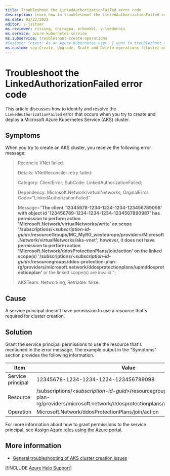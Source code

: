 ```yaml
---
title: Troubleshoot the LinkedAuthorizationFailed error code
description: Learn how to troubleshoot the LinkedAuthorizationFailed error when you try to create and deploy an Azure Kubernetes Service (AKS) cluster.
ms.date: 03/22/2022
editor: v-jsitser
ms.reviewer: rissing, chiragpa, erbookbi, v-leedennis
ms.service: azure-kubernetes-service
ms.subservice: troubleshoot-create-operations
#Customer intent: As an Azure Kubernetes user, I want to troubleshoot the LinkedAuthorizationFailed error code so that I can successfully create and deploy an Azure Kubernetes Service (AKS) cluster.
ms.custom: sap:Create, Upgrade, Scale and Delete operations (cluster or nodepool)
---
```

# Troubleshoot the LinkedAuthorizationFailed error code

This article discusses how to identify and resolve the `LinkedAuthorizationFailed` error that occurs when you try to create and deploy a Microsoft Azure Kubernetes Service (AKS) cluster.

## Symptoms

When you try to create an AKS cluster, you receive the following error message:

> Reconcile VNet failed.
>
> Details: VNetReconciler retry failed:
>
> Category: ClientError; SubCode: LinkedAuthorizationFailed;
>
> Dependency: Microsoft.Network/virtualNetworks; OrginalError: Code="LinkedAuthorizationFailed"
>
> Message="**The client '12345678-1234-1234-1234-123456789098' with object id '123456789-1234-1234-1234-1234567890987' has permission to perform action 'Microsoft.Network/virtualNetworks/write' on scope '/subscriptions/*\<subscription-id-guid>*/resourceGroups/MC_MyRG_westeurope/providers/Microsoft.Network/virtualNetworks/aks-vnet'; however, it does not have permission to perform action 'Microsoft.Network/ddosProtectionPlans/join/action' on the linked scope(s) '/subscriptions/*\<subscription-id-guid>*/resourcegroups/ddos-protection-plan-rg/providers/microsoft.network/ddosprotectionplans/upmddosprotectionplan'** or the linked scope(s) are invalid.";
>
> AKSTeam: Networking, Retriable: false.

## Cause

A service principal doesn't have permission to use a resource that's required for cluster creation.

## Solution

Grant the service principal permissions to use the resource that's mentioned in the error message. The example output in the "Symptoms" section provides the following information.

| Item | Value |
| ---- | ----- |
| Service principal | 12345678-1234-1234-1234-123456789098 |
| Resource | /subscriptions/*\<subscription-id-guid>*/resourcegroups/ddos-protection-plan-rg/providers/microsoft.network/ddosprotectionplans/upmddosprotectionplan |
| Operation | Microsoft.Network/ddosProtectionPlans/join/action |

For more information about how to grant permissions to the service principal, see [Assign Azure roles using the Azure portal](/azure/role-based-access-control/role-assignments-portal).

## More information

- [General troubleshooting of AKS cluster creation issues](troubleshoot-aks-cluster-creation-issues.md)

[!INCLUDE [Azure Help Support](../../includes/azure-help-support.md)]
